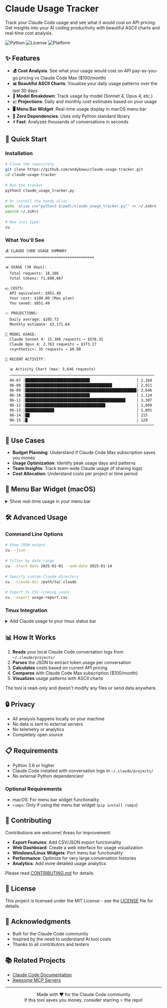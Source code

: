 # Claude Usage Tracker

Track your Claude Code usage and see what it would cost on API pricing. Get insights into your AI coding productivity with beautiful ASCII charts and real-time cost analysis.

![Python](https://img.shields.io/badge/python-3.6+-blue.svg)
![License](https://img.shields.io/badge/license-MIT-green.svg)
![Platform](https://img.shields.io/badge/platform-macOS%20%7C%20Linux%20%7C%20Windows-lightgrey.svg)

## ✨ Features

- **💰 Cost Analysis**: See what your usage would cost on API pay-as-you-go pricing vs Claude Code Max ($100/month)
- **📊 Beautiful ASCII Charts**: Visualize your daily usage patterns over the last 30 days
- **🤖 Model Breakdown**: Track usage by model (Sonnet 4, Opus 4, etc.)
- **📈 Projections**: Daily and monthly cost estimates based on your usage
- **🖥️ Menu Bar Widget**: Real-time usage display in macOS menu bar
- **🔧 Zero Dependencies**: Uses only Python standard library
- **⚡ Fast**: Analyzes thousands of conversations in seconds

## 🚀 Quick Start

### Installation

```bash
# Clone the repository
git clone https://github.com/andybowu/claude-usage-tracker.git
cd claude-usage-tracker

# Run the tracker
python3 claude_usage_tracker.py

# Or install the handy alias
echo 'alias cu="python3 $(pwd)/claude_usage_tracker.py"' >> ~/.zshrc
source ~/.zshrc

# Now just type:
cu
```

### What You'll See

```
💰 CLAUDE CODE USAGE SUMMARY
========================================

📊 USAGE (30 days):
  Total requests: 18,186
  Total tokens: 71,680,667

💵 COSTS:
  API equivalent: $951.49
  Your cost: $100.00 (Max plan)
  You saved: $851.49

📈 PROJECTIONS:
  Daily average: $105.72
  Monthly estimate: $3,171.64

🤖 MODEL USAGE:
  Claude Sonnet 4: 15,388 requests → $578.32
  Claude Opus 4: 2,763 requests → $373.17
  <synthetic>: 35 requests → $0.00

📅 RECENT ACTIVITY:

  📊 Activity Chart (max: 3,646 requests)
  ─────────────────────────────────────────────────────────────────
  06-07 │█████████████████████████████                     │ 2,164
  06-08 │███████████████████████████████████████           │ 2,911
  06-09 │██████████████████████████████████████████████████│ 3,646
  06-10 │█████████████████████████████                     │ 2,124
  06-11 │█████████████████████████████████████████████     │ 3,307
  06-12 │████████████████████████████████████              │ 2,689
  06-13 │█████████████                                     │ 1,001
  06-14 │██                                                │ 215
  06-15 │█                                                 │ 129
  ─────────────────────────────────────────────────────────────────
```

## 🎯 Use Cases

- **Budget Planning**: Understand if Claude Code Max subscription saves you money
- **Usage Optimization**: Identify peak usage days and patterns
- **Team Insights**: Track team-wide Claude usage (if sharing logs)
- **Cost Allocation**: Understand costs per project or time period

## 📱 Menu Bar Widget (macOS)

<details>
<summary>Show real-time usage in your menu bar</summary>

![Menu Bar Widget Screenshot](images/menu-bar-widget.png)

```bash
# Start the menu bar widget
python3 claude_menu_bar.py

# Or use the convenience script
./start_menu_bar.sh
```

The widget shows:
- Daily token count
- Equivalent API cost
- Updates every 30 seconds
- Minimal resource usage

### Auto-start on Login

To have the menu bar widget start automatically when you log in:

**Method 1: Using LaunchAgent (Recommended)**

1. Create a LaunchAgent plist file:
```bash
mkdir -p ~/Library/LaunchAgents
cat > ~/Library/LaunchAgents/com.claude.usage-tracker.plist << 'EOF'
<?xml version="1.0" encoding="UTF-8"?>
<!DOCTYPE plist PUBLIC "-//Apple//DTD PLIST 1.0//EN" "http://www.apple.com/DTDs/PropertyList-1.0.dtd">
<plist version="1.0">
<dict>
    <key>Label</key>
    <string>com.claude.usage-tracker</string>
    <key>ProgramArguments</key>
    <array>
        <string>/usr/bin/python3</string>
        <string>/Users/YOUR_USERNAME/claude-usage-tracker/claude_menu_bar.py</string>
    </array>
    <key>RunAtLoad</key>
    <true/>
    <key>KeepAlive</key>
    <false/>
</dict>
</plist>
EOF
```

2. Replace `/Users/YOUR_USERNAME/claude-usage-tracker` with your actual path
3. Load the LaunchAgent:
```bash
launchctl load ~/Library/LaunchAgents/com.claude.usage-tracker.plist
```

To unload: `launchctl unload ~/Library/LaunchAgents/com.claude.usage-tracker.plist`

**Method 2: Using Login Items**

1. Open System Settings → General → Login Items
2. Click the + button under "Open at Login"
3. Navigate to your `start_menu_bar.sh` script
4. Select it and click Open

**Method 3: Using a Startup App**

Create an Automator app:
1. Open Automator and create a new Application
2. Add a "Run Shell Script" action
3. Enter: `/path/to/your/claude-usage-tracker/start_menu_bar.sh`
4. Save as "Claude Usage Tracker.app"
5. Add to Login Items as in Method 2

</details>

## 🛠 Advanced Usage

### Command Line Options

```bash
# Show JSON output
cu --json

# Filter by date range
cu --start-date 2025-01-01 --end-date 2025-01-14

# Specify custom Claude directory
cu --claude-dir /path/to/.claude

# Export to CSV (coming soon)
cu --export usage-report.csv
```

### Tmux Integration

<details>
<summary>Add Claude usage to your tmux status bar</summary>

```bash
# Add to ~/.tmux.conf
set -g status-right '#(~/claude-usage-tracker/claude_tmux_status.sh) | %H:%M'
```

See [tmux_setup.md](tmux_setup.md) for detailed instructions.

</details>

## 📊 How It Works

1. **Reads** your local Claude Code conversation logs from `~/.claude/projects/`
2. **Parses** the JSON to extract token usage per conversation
3. **Calculates** costs based on current API pricing
4. **Compares** with Claude Code Max subscription ($100/month)
5. **Visualizes** usage patterns with ASCII charts

The tool is read-only and doesn't modify any files or send data anywhere.

## 🔒 Privacy

- All analysis happens locally on your machine
- No data is sent to external servers
- No telemetry or analytics
- Completely open source

## 📋 Requirements

- Python 3.6 or higher
- Claude Code installed with conversation logs in `~/.claude/projects/`
- No external Python dependencies! 

### Optional Requirements

- macOS: For menu bar widget functionality
- `rumps`: Only if using the menu bar widget (`pip install rumps`)

## 🤝 Contributing

Contributions are welcome! Areas for improvement:

- **Export Features**: Add CSV/JSON export functionality
- **Web Dashboard**: Create a web interface for usage visualization
- **Windows/Linux Widgets**: Port menu bar functionality
- **Performance**: Optimize for very large conversation histories
- **Analytics**: Add more detailed usage analytics

Please read [CONTRIBUTING.md](CONTRIBUTING.md) for details.

## 📄 License

This project is licensed under the MIT License - see the [LICENSE](LICENSE) file for details.

## 🙏 Acknowledgments

- Built for the Claude Code community
- Inspired by the need to understand AI tool costs
- Thanks to all contributors and testers

## 📚 Related Projects

- [Claude Code Documentation](https://docs.anthropic.com/en/docs/claude-code)
- [Awesome MCP Servers](https://github.com/punkpeye/awesome-mcp-servers)

---

<p align="center">
Made with ❤️ for the Claude Code community
<br>
If this tool saves you money, consider starring ⭐ the repo!
</p>
